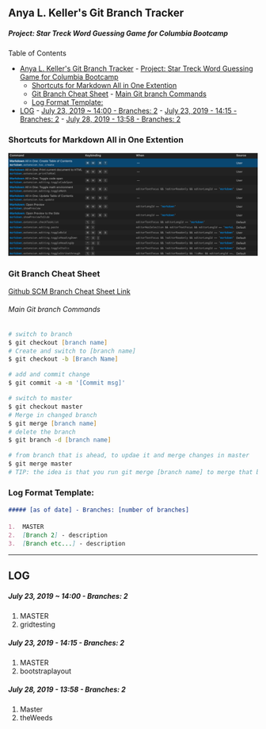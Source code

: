 ## Anya L. Keller's Git Branch Tracker

##### Project: Star Treck Word Guessing Game for Columbia Bootcamp

Table of Contents

- [Anya L. Keller's Git Branch Tracker](#anya-l-kellers-git-branch-tracker)
      - [Project: Star Treck Word Guessing Game for Columbia Bootcamp](#project-star-treck-word-guessing-game-for-columbia-bootcamp)
  - [Shortcuts for Markdown All in One Extention](#shortcuts-for-markdown-all-in-one-extention)
  - [Git Branch Cheat Sheet](#git-branch-cheat-sheet)
        - [Main Git branch Commands](#main-git-branch-commands)
  - [Log Format Template:](#log-format-template)
- [LOG](#log)
      - [July 23, 2019 ~ 14:00 - Branches: 2](#july-23-2019--1400---branches-2)
      - [July 23, 2019 - 14:15 - Branches: 2](#july-23-2019---1415---branches-2)
      - [July 28, 2019 - 13:58 - Branches: 2](#july-28-2019---1358---branches-2)

### Shortcuts for Markdown All in One Extention

![MKDWN All in One Cheat Sheet](assets/images/mymarkdownshort.png)

### Git Branch Cheat Sheet

[Github SCM Branch Cheat Sheet Link](https://git-scm.com/book/en/v2/Git-Branching-Basic-Branching-and-Merging)

###### Main Git branch Commands

```zsh
# switch to branch
$ git checkout [branch name]
# Create and switch to [branch name]
$ git checkout -b [Branch Name]
```

```zsh
# add and commit change
$ git commit -a -m '[Commit msg]'
```

```zsh
# switch to master
$ git checkout master
# Merge in changed branch
$ git merge [branch name]
# delete the branch
$ git branch -d [branch name]
```

```zsh
# from branch that is ahead, to updae it and merge changes in master
$ git merge master
# TIP: the idea is that you run git merge [branch name] to merge that branch into the one you are currently in
```

### Log Format Template:

```markdown
##### [as of date] - Branches: [number of branches]

1.  MASTER
2.  [Branch 2] - description
3.  [Branch etc...] - description
```

---

## LOG

##### July 23, 2019 ~ 14:00 - Branches: 2

1. MASTER
2. gridtesting

##### July 23, 2019 - 14:15 - Branches: 2

1. MASTER
2. bootstraplayout

##### July 28, 2019 - 13:58 - Branches: 2

1. Master
2. theWeeds
